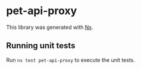 # pet-api-proxy

This library was generated with [Nx](https://nx.dev).

## Running unit tests

Run `nx test pet-api-proxy` to execute the unit tests.
